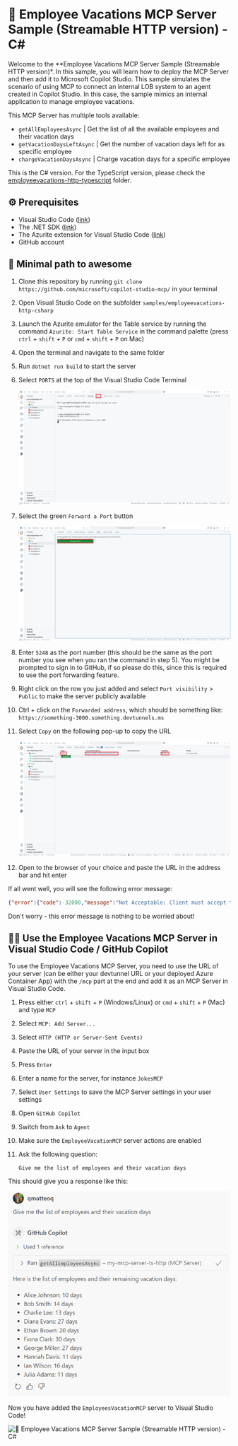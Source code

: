 # 🌴 Employee Vacations MCP Server Sample (Streamable HTTP version) - C#

Welcome to the **Employee Vacations MCP Server Sample (Streamable HTTP version)*. In this sample, you will learn how to deploy the MCP Server and then add it to Microsoft Copilot Studio.
This sample simulates the scenario of using MCP to connect an internal LOB system to an agent created in Copilot Studio. In this case, the sample mimics an internal application to manage employee vacations.

This MCP Server has multiple tools available:

- `getAllEmployeesAsync` | Get the list of all the available employees and their vacation days
- `getVacationDaysLeftAsync` | Get the number of vacation days left for as specific employee
- `chargeVacationDaysAsync` | Charge vacation days for a specific employee

This is the C# version. For the TypeScript version, please check the [employeevacations-http-typescript](../employeevacations-http-typescript/) folder.

## ⚙️ Prerequisites

- Visual Studio Code ([link](https://code.visualstudio.com/download))
- The .NET SDK ([link](https://dotnet.microsoft.com/download))
- The Azurite extension for Visual Studio Code ([link](https://marketplace.visualstudio.com/items?itemName=Azurite.azurite))
- GitHub account

## 🚀 Minimal path to awesome

1. Clone this repository by running `git clone https://github.com/microsoft/copilot-studio-mcp/` in your terminal
1. Open Visual Studio Code on the subfolder `samples/employeevacations-http-csharp`
1. Launch the Azurite emulator for the Table service by running the command `Azurite: Start Table Service` in the command palette (press `ctrl` + `shift` + `P` or `cmd` + `shift` + `P` on Mac)
1. Open the terminal and navigate to the same folder
1. Run `dotnet run build` to start the server
1. Select `PORTS` at the top of the Visual Studio Code Terminal

    ![Image of VS Code where the terminal is open and the PORTS tab is highlighted](./assets/vscode-terminal-ports.png)

1. Select the green `Forward a Port` button

    ![Image of VS Code where the PORTS tab is open and the green `Forward a Port` button is highlighted](./assets/vscode-terminal-ports-forward.png)

1. Enter `5248` as the port number (this should be the same as the port number you see when you ran the command in step 5). You might be prompted to sign in to GitHub, if so please do this, since this is required to use the port forwarding feature.
1. Right click on the row you just added and select `Port visibility` > `Public` to make the server publicly available
1. Ctrl + click on the `Forwarded address`, which should be something like: `https://something-3000.something.devtunnels.ms`
1. Select `Copy` on the following pop-up to copy the URL

    ![View of the PORTS setup with highlighted the port, the forwarded address and the visibility](./assets/vscode-terminal-ports-setup.png) 

2.  Open to the browser of your choice and paste the URL in the address bar and hit enter

If all went well, you will see the following error message:

```json
{"error":{"code":-32000,"message":"Not Acceptable: Client must accept text/event-stream"},"id":"","jsonrpc":"2.0"}
```

Don't worry - this error message is nothing to be worried about!

## 👨‍💻 Use the Employee Vacations MCP Server in Visual Studio Code / GitHub Copilot

To use the Employee Vacations MCP Server, you need to use the URL of your server (can be either your devtunnel URL or your deployed Azure Container App) with the `/mcp` part at the end and add it as an MCP Server in Visual Studio Code.

1. Press either `ctrl` + `shift` + `P` (Windows/Linux) or `cmd` + `shift` + `P` (Mac) and type `MCP`
1. Select `MCP: Add Server...`
1. Select `HTTP (HTTP or Server-Sent Events)`
2. Paste the URL of your server in the input box
3. Press `Enter`
4. Enter a name for the server, for instance `JokesMCP`
5. Select `User Settings` to save the MCP Server settings in your user settings
6. Open `GitHub Copilot`
7. Switch from `Ask` to `Agent`
8. Make sure the `EmployeeVacationMCP` server actions are enabled
9. Ask the following question:

    ```text
    Give me the list of employees and their vacation days
    ```

This should give you a response like this:

![Screenshot of question to provide the list of the employees and the answer from GitHub Copilot](./assets/github-copilot-get-employees.png)

Now you have added the `EmployeesVacationMCP` server to Visual Studio Code!

![🌴 Employee Vacations MCP Server Sample (Streamable HTTP version) - C#](https://m365-visitor-stats.azurewebsites.net/?resource=https://github.com/microsoft/copilot-studio-mcp/tree/main/samples/employeevacations-http-csharp&dot=)
